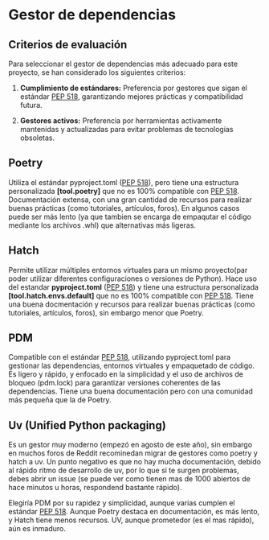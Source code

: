# Gestor de dependencias

## Criterios de evaluación
Para seleccionar el gestor de dependencias más adecuado para este proyecto, se han considerado los siguientes criterios:

1. **Cumplimiento de estándares:** Preferencia por gestores que sigan el estándar [PEP 518](https://peps.python.org/pep-0518/), garantizando mejores prácticas y compatibilidad futura.

2. **Gestores activos:** Preferencia por herramientas activamente mantenidas y actualizadas para evitar problemas de tecnologías obsoletas.


## Poetry

Utiliza el estándar pyproject.toml ([PEP 518](https://peps.python.org/pep-0518/)), pero tiene una estructura personalizada **[tool.poetry]** que no es 100% compatible con  [PEP 518](https://peps.python.org/pep-0518/).
Documentación extensa, con una gran cantidad de recursos para realizar buenas prácticas (como tutoriales, artículos, foros).
En algunos casos puede ser más lento (ya que tambien se encarga de empaqutar el código mediante los archivos .whl) que alternativas más ligeras.


## Hatch

Permite utilizar múltiples entornos virtuales para un mismo proyecto(par poder utilizar diferentes configuraciones o versiones de Python).
Hace uso del estandar **pyproject.toml** ([PEP 518](https://peps.python.org/pep-0518/)) y tiene una estructura personalizada **[tool.hatch.envs.default]** que no es 100% compatible con [PEP 518](https://peps.python.org/pep-0518/).
Tiene una buena docmentación y recursos para realizar buenas prácticas (como tutoriales, artículos, foros), sin embargo menor que Poetry.


## PDM

Compatible con el estándar [PEP 518](https://peps.python.org/pep-0518/), utilizando pyproject.toml para gestionar las dependencias, entornos virtuales y empaquetado de código.
Es ligero y rápido, y enfocado en la simplicidad y el uso de archivos de bloqueo (pdm.lock) para garantizar versiones coherentes de las dependencias.
Tiene una buena documentación pero con una comunidad más pequeña que la de Poetry.

## Uv (Unified Python packaging)

Es un gestor muy moderno (empezó en agosto de este año), sin embargo en muchos foros de Reddit recominedan migrar de gestores como poetry y hatch a uv.
Un punto negativo es que no hay mucha documentación, debido al rápido ritmo de desarrollo de uv, por lo que si te surgen problemas, debes abrir un issue 
(se puede ver como tienen mas de 1000 abiertos de hace minutos u horas, respondend bastante rápido).



Elegiría PDM por su rapidez y simplicidad, aunque varias cumplen el estándar [PEP 518](https://peps.python.org/pep-0518/). Aunque Poetry destaca en documentación, es más lento, y Hatch tiene menos recursos. UV, aunque prometedor (es el mas rápido), aún es inmaduro.

